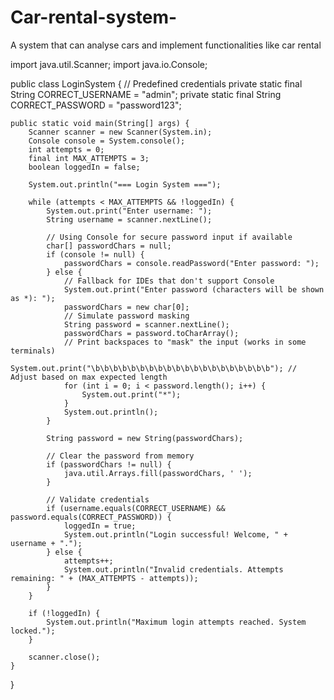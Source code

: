 # Car-rental-system-
A system that can analyse cars and implement functionalities like car rental 

import java.util.Scanner;
import java.io.Console;

public class LoginSystem {
    // Predefined credentials
    private static final String CORRECT_USERNAME = "admin";
    private static final String CORRECT_PASSWORD = "password123";

    public static void main(String[] args) {
        Scanner scanner = new Scanner(System.in);
        Console console = System.console();
        int attempts = 0;
        final int MAX_ATTEMPTS = 3;
        boolean loggedIn = false;

        System.out.println("=== Login System ===");

        while (attempts < MAX_ATTEMPTS && !loggedIn) {
            System.out.print("Enter username: ");
            String username = scanner.nextLine();

            // Using Console for secure password input if available
            char[] passwordChars = null;
            if (console != null) {
                passwordChars = console.readPassword("Enter password: ");
            } else {
                // Fallback for IDEs that don't support Console
                System.out.print("Enter password (characters will be shown as *): ");
                passwordChars = new char[0];
                // Simulate password masking
                String password = scanner.nextLine();
                passwordChars = password.toCharArray();
                // Print backspaces to "mask" the input (works in some terminals)
                System.out.print("\b\b\b\b\b\b\b\b\b\b\b\b\b\b\b\b\b\b\b\b"); // Adjust based on max expected length
                for (int i = 0; i < password.length(); i++) {
                    System.out.print("*");
                }
                System.out.println();
            }

            String password = new String(passwordChars);
            
            // Clear the password from memory
            if (passwordChars != null) {
                java.util.Arrays.fill(passwordChars, ' ');
            }

            // Validate credentials
            if (username.equals(CORRECT_USERNAME) && password.equals(CORRECT_PASSWORD)) {
                loggedIn = true;
                System.out.println("Login successful! Welcome, " + username + ".");
            } else {
                attempts++;
                System.out.println("Invalid credentials. Attempts remaining: " + (MAX_ATTEMPTS - attempts));
            }
        }

        if (!loggedIn) {
            System.out.println("Maximum login attempts reached. System locked.");
        }

        scanner.close();
    }
}
